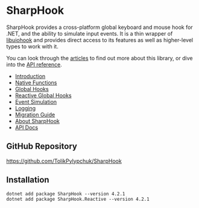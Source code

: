 # SharpHook

SharpHook provides a cross-platform global keyboard and mouse hook for .NET, and the ability to simulate input events.
It is a thin wrapper of [libuiohook](https://github.com/kwhat/libuiohook) and provides direct access to its features as
well as higher-level types to work with it.

You can look through the [articles](articles/intro.md) to find out more about this library, or dive into
the [API reference](api/index.md).

- [Introduction](articles/intro.md)
- [Native Functions](articles/native.md)
- [Global Hooks](articles/hooks.md)
- [Reactive Global Hooks](articles/reactive.md)
- [Event Simulation](articles/simulation.md)
- [Logging](articles/logging.md)
- [Migration Guide](articles/migration.md)
- [About SharpHook](articles/about.md)
- [API Docs](api/index.md)

## GitHub Repository

https://github.com/TolikPylypchuk/SharpHook

## Installation

```
dotnet add package SharpHook --version 4.2.1
dotnet add package SharpHook.Reactive --version 4.2.1
```
